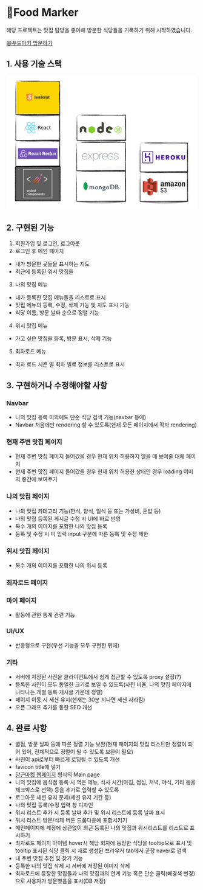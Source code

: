 # 🍗Food Marker

해당 프로젝트는 맛집 탐방을 좋아해 방문한 식당들을 기록하기 위해 시작하였습니다. 

<a href="https://food-marker.herokuapp.com/" target="_blank">😄푸드마커 방문하기</a>

## 1. 사용 기술 스택
![사용 기술 스택](./readme-images/skill_stack.png)

## 2. 구현된 기능

1. 회원가입 및 로그인, 로그아웃
2. 로그인 후 메인 페이지
- 내가 방문한 곳들을 표시하는 지도
- 최근에 등록된 위시 맛집들

3. 나의 맛집 메뉴

- 내가 등록한 맛집 메뉴들을 리스트로 표시
- 맛집 메뉴의 등록, 수정, 삭제 기능 및 지도 표시 기능
- 식당 이름, 방문 날짜 순으로 정렬 기능

4. 위시 맛집 메뉴

- 가고 싶은 맛집을 등록, 방문 표시, 삭제 기능

5. 최자로드 메뉴

- 최자 로드 시즌 별 회차 별로 정보를 리스트로 표시

## 3. 구현하거나 수정해야할 사항
### Navbar
- 나의 맛집 등록 이외에도 단순 식당 검색 기능(navbar 등에)
- Navbar 처음에만 rendering 할 수 있도록(현재 모든 페이지에서 각자 rendering)

### 현재 주변 맛집 페이지
- 현재 주변 맛집 페이지 들어갔을 경우 현재 위치 허용하지 않을 때 보여줄 대체 페이지
- 현재 주변 맛집 페이지 들어갔을 경우 현재 위치 허용한 상태인 경우 loading 이미지 중간에 보여주기

### 나의 맛집 페이지
- 나의 맛집 카테고리 기능(한식, 양식, 일식 등 또는 가성비, 혼밥 등)
- 나의 맛집 등록된 게시글 수정 시 UI에 바로 반영
- 복수 개의 이미지를 포함한 나의 맛집 등록
- 등록 및 수정 시 미 입력 input 구분에 따른 등록 및 수정 제한

### 위시 맛집 페이지
- 복수 개의 이미지를 포함한 나의 위시 등록

### 최자로드 페이지

### 마이 페이지
- 활동에 관한 통계 관련 기능

### UI/UX
- 반응형으로 구현(우선 기능을 모두 구현한 뒤에)

### 기타
- 서버에 저장된 사진을 클라이언트에서 쉽게 접근할 수 있도록 proxy 설정(?)
- 등록한 사진이 모두 동일한 크기로 보일 수 있도록(사진 비율, 나의 맛집 페이지에 나타나는 개별 등록 게시글 가운데 정렬)
- 페이지 이동 시 세션 유지(현재는 30분 지나면 세션 사라짐)
- 오픈 그래프 추가를 통한 SEO 개선

## 4. 완료 사항
- 별점, 방문 날짜 등에 따른 정렬 기능 보완(현재 페이지의 맛집 리스트만 정렬이 되어 있어, 전체적으로 정렬이 될 수 있도록 보완이 필요)
- 사진이 api로부터 빠르게 로딩될 수 있도록 개선
- favicon title에 넣기
- [당근마켓 웹페이지](https://www.daangn.com/) 형식의 Main page
- 나의 맛집에 음식점 등록 시 먹은 메뉴, 식사 시간(아침, 점심, 저녁, 야식, 기타 등을 체크박스로 선택) 등을 추가로 입력할 수 있도록
- 로그아웃 세션 유지 문제(세션 유지 기간 등)
- 나의 맛집 등록/수정 입력 창 디자인
- 위시 리스트 추가 시 등록 날짜 추가 및 위시 리스트에 등록 날짜 표시
- 위시 리스트 방문/삭제 버튼 드롭다운에 포함시키기
- 메인페이지에 계정에 상관없이 최근 등록된 나의 맛집과 위시리스트를 리스트로 표시하기
- 최자로드 페이지 아이템 hover시 해당 회차에 등장한 식당을 tooltip으로 표시 및 tooltip 표시된 식당 클릭 시 새로 생성된 브라우저 tab에서 곧장 naver로 검색
- 내 주변 맛집 추천 및 찾기 기능
- 등록한 나의 맛집 삭제 시 서버에 저장된 이미지 삭제
- 최자로드에 등장한 맛집들과 나의 맛집과의 연계 기능 혹은 단순 클릭(배경색 변경)으로 사용자가 방문했음을 표시(DB 저장)
